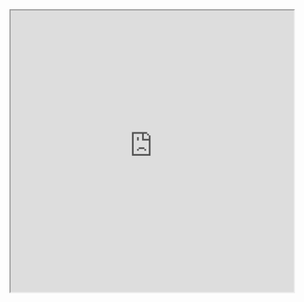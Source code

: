<iframe src="https://raw.githubusercontent.com/edorland1/KEYS2023/gh-pages/covid19heatmap.html" width="100%" height="500px"></iframe>